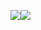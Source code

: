 


![](https://github-readme-stats.vercel.app/api?username=overstarry&show_icons=true&theme=radical&hide_title=true)[![](https://github-readme-stats.vercel.app/api/top-langs/?username=overstarry&layout=compact)](https://github.com/overstarry)




